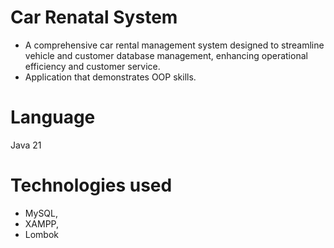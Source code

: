 # Car Renatal System
- A comprehensive car rental management system designed to streamline vehicle and customer database management, enhancing operational efficiency and customer service.
- Application that demonstrates OOP skills.
# Language
Java 21
# Technologies used
- MySQL,
- XAMPP,
- Lombok
